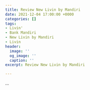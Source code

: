 ```yaml
---
title: Review New Livin by Mandiri
date: 2021-12-04 17:00:00 +0000
categories: []
tags:
- Livin'
- Bank Mandiri
- New Livin by Mandiri
- Livin
header:
  image: ''
  og_image: ''
  caption: ''
excerpt: Review New Livin by Mandiri

---
```

...